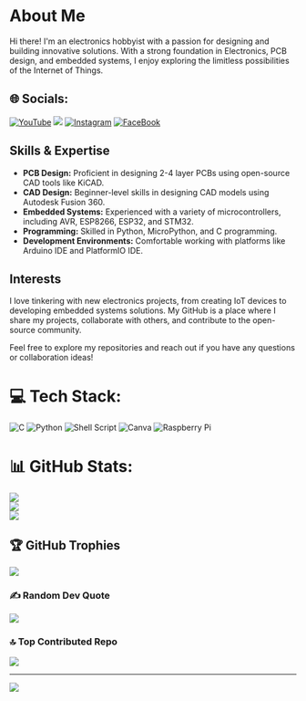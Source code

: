 # About Me
Hi there! I'm an electronics hobbyist with a passion for designing and building innovative solutions. With a strong foundation in Electronics, PCB design, and embedded systems, I enjoy exploring the limitless possibilities of the Internet of Things.

## 🌐 Socials:
[![YouTube](https://img.shields.io/badge/YouTube-FF0000?style=for-the-badge&logo=youtube&logoColor=white)](https://www.youtube.com/@atechofficials)
[![](https://img.shields.io/youtube/channel/subscribers/UCQ2ZvrYxtA7gPBhnJam7z_g?style=for-the-badge)](https://www.youtube.com/@atechofficials)
[![Instagram](https://img.shields.io/badge/Instagram-E4405F?style=for-the-badge&logo=instagram&logoColor=white)](https://www.instagram.com/atechofficials/)
[![FaceBook](https://img.shields.io/badge/Facebook-1877F2?style=for-the-badge&logo=facebook&logoColor=white)](https://www.facebook.com/atechofficials/)

## Skills & Expertise
- **PCB Design:** Proficient in designing 2-4 layer PCBs using open-source CAD tools like KiCAD.
- **CAD Design:** Beginner-level skills in designing CAD models using Autodesk Fusion 360.
- **Embedded Systems:** Experienced with a variety of microcontrollers, including AVR, ESP8266, ESP32, and STM32.
- **Programming:** Skilled in Python, MicroPython, and C programming.
- **Development Environments:** Comfortable working with platforms like Arduino IDE and PlatformIO IDE.

## Interests
I love tinkering with new electronics projects, from creating IoT devices to developing embedded systems solutions. My GitHub is a place where I share my projects, collaborate with others, and contribute to the open-source community.

Feel free to explore my repositories and reach out if you have any questions or collaboration ideas!

# 💻 Tech Stack:
![C](https://img.shields.io/badge/c-%2300599C.svg?style=for-the-badge&logo=c&logoColor=white) ![Python](https://img.shields.io/badge/python-3670A0?style=for-the-badge&logo=python&logoColor=ffdd54) ![Shell Script](https://img.shields.io/badge/shell_script-%23121011.svg?style=for-the-badge&logo=gnu-bash&logoColor=white) ![Canva](https://img.shields.io/badge/Canva-%2300C4CC.svg?style=for-the-badge&logo=Canva&logoColor=white) ![Raspberry Pi](https://img.shields.io/badge/-RaspberryPi-C51A4A?style=for-the-badge&logo=Raspberry-Pi)

# 📊 GitHub Stats:
![](https://github-readme-stats.vercel.app/api?username=atechofficials&theme=vision-friendly-dark&hide_border=false&include_all_commits=true&count_private=false)<br/>
![](https://github-readme-streak-stats.herokuapp.com/?user=atechofficials&theme=vision-friendly-dark&hide_border=false)<br/>
![](https://github-readme-stats.vercel.app/api/top-langs/?username=atechofficials&theme=vision-friendly-dark&hide_border=false&include_all_commits=true&count_private=true&layout=compact)

## 🏆 GitHub Trophies
![](https://github-profile-trophy.vercel.app/?username=atechofficials&theme=dracula&no-frame=false&no-bg=true&margin-w=4)

### ✍️ Random Dev Quote
![](https://quotes-github-readme.vercel.app/api?type=horizontal&theme=radical)

### 🔝 Top Contributed Repo
![](https://github-contributor-stats.vercel.app/api?username=atechofficials&limit=5&theme=dracula&combine_all_yearly_contributions=true)

---
[![](https://visitcount.itsvg.in/api?id=atechofficials&icon=2&color=1)](https://visitcount.itsvg.in)
